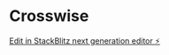 # Crosswise

[Edit in StackBlitz next generation editor ⚡️](https://stackblitz.com/~/github.com/Wodenvase/Crosswise)